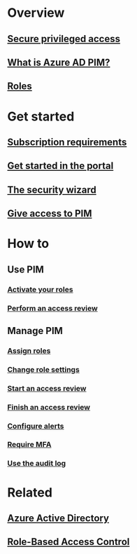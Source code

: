 # Overview
## [Secure privileged access](active-directory-securing-privileged-access.md)
## [What is Azure AD PIM?](../active-directory-privileged-identity-management-configure.md?toc=%2fmooncaketest%2farticles%2factive-directory%2fprivileged-identity-management%2ftoc.json)
## [Roles](../active-directory-privileged-identity-management-roles.md?toc=%2fmooncaketest%2farticles%2factive-directory%2fprivileged-identity-management%2ftoc.json)

# Get started
## [Subscription requirements](subscription-requirements.md)
## [Get started in the portal](../active-directory-privileged-identity-management-getting-started.md?toc=%2fmooncaketest%2farticles%2factive-directory%2fprivileged-identity-management%2ftoc.json)
## [The security wizard](../active-directory-privileged-identity-management-security-wizard.md?toc=%2fmooncaketest%2farticles%2factive-directory%2fprivileged-identity-management%2ftoc.json)
## [Give access to PIM](../active-directory-privileged-identity-management-how-to-give-access-to-pim.md?toc=%2fmooncaketest%2farticles%2factive-directory%2fprivileged-identity-management%2ftoc.json)

# How to
## Use PIM
### [Activate your roles](../active-directory-privileged-identity-management-how-to-activate-role.md?toc=%2fmooncaketest%2farticles%2factive-directory%2fprivileged-identity-management%2ftoc.json)
### [Perform an access review](../active-directory-privileged-identity-management-how-to-perform-security-review.md?toc=%2fmooncaketest%2farticles%2factive-directory%2fprivileged-identity-management%2ftoc.json)
## Manage PIM
### [Assign roles](../active-directory-privileged-identity-management-how-to-add-role-to-user.md?toc=%2fmooncaketest%2farticles%2factive-directory%2fprivileged-identity-management%2ftoc.json)
### [Change role settings](../active-directory-privileged-identity-management-how-to-change-default-settings.md?toc=%2fmooncaketest%2farticles%2factive-directory%2fprivileged-identity-management%2ftoc.json)
### [Start an access review](../active-directory-privileged-identity-management-how-to-start-security-review.md?toc=%2fmooncaketest%2farticles%2factive-directory%2fprivileged-identity-management%2ftoc.json)
### [Finish an access review](../active-directory-privileged-identity-management-how-to-complete-review.md?toc=%2fmooncaketest%2farticles%2factive-directory%2fprivileged-identity-management%2ftoc.json)
### [Configure alerts](../active-directory-privileged-identity-management-how-to-configure-security-alerts.md?toc=%2fmooncaketest%2farticles%2factive-directory%2fprivileged-identity-management%2ftoc.json)
### [Require MFA](../active-directory-privileged-identity-management-how-to-require-mfa.md?toc=%2fmooncaketest%2farticles%2factive-directory%2fprivileged-identity-management%2ftoc.json)
### [Use the audit log](../active-directory-privileged-identity-management-how-to-use-audit-log.md?toc=%2fmooncaketest%2farticles%2factive-directory%2fprivileged-identity-management%2ftoc.json)

# Related
## [Azure Active Directory](/azure/active-directory/)
## [Role-Based Access Control](../role-based-access-control-what-is.md)